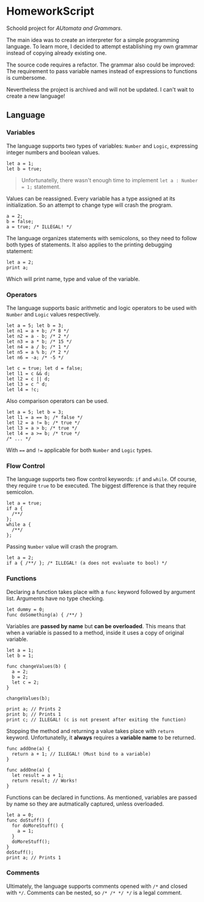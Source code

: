 # HomeworkScript

Schoold project for *AUtomata and Grammars*.

The main idea was to create an interpreter for a simple programming language. To learn more, I decided to attempt establishing my own grammar instead of copying already existing one.

The source code requires a refactor. The grammar also could be improved: The requirement to pass variable names instead of expressions to functions is cumbersome.

Nevertheless the project is archived and will not be updated. I can't wait to create a new language!

## Language

### Variables

The language supports two types of variables: `Number` and `Logic`, expressing integer numbers and boolean values.

```
let a = 1;
let b = true;
```

> Unfortunatelly, there wasn't enough time to implement `let a : Number = 1;` statement.

Values can be reassigned. Every variable has a type assigned at its initialization. So an attempt to change type will crash the program.

```
a = 2;
b = false;
a = true; /* ILLEGAL! */
```

The language organizes statements with semicolons, so they need to follow both types of statements. It also applies to the printing debugging statement:

```
let a = 2;
print a;
```

Which will print name, type and value of the variable.


### Operators

The language supports basic arithmetic and logic operators to be used with `Number` and `Logic` values respectively.

```
let a = 5; let b = 3;
let n1 = a + b; /* 8 */
let n2 = a - b; /* 2 */
let n3 = a * b; /* 15 */
let n4 = a / b; /* 1 */
let n5 = a % b; /* 2 */
let n6 = -a; /* -5 */

let c = true; let d = false;
let l1 = c && d;
let l2 = c || d;
let l3 = c ^ d;
let l4 = !c;
```

Also comparison operators can be used.

```
let a = 5; let b = 3;
let l1 = a == b; /* false */
let l2 = a != b; /* true */
let l3 = a > b; /* true */
let l4 = a >= b; /* true */
/* ... */
```

With `==` and `!=` applicable for both `Number` and `Logic` types.

### Flow Control

The language supports two flow control keywords: `if` and `while`. Of course, they require `true` to be executed. The biggest difference is that they require semicolon.

```
let a = true;
if a {
  /**/
};
while a {
  /**/
}; 
```

Passing `Number` value will crash the program.

```
let a = 2;
if a { /**/ }; /* ILLEGAL! (a does not evaluate to bool) */
```

### Functions

Declaring a function takes place with a `func` keyword followed by argument list. Arguments have no type checking.

```
let dummy = 0;
func doSomething(a) { /**/ }
```

Variables are **passed by name** but **can be overloaded**. This means that when a variable is passed to a method, inside it uses a copy of original variable.

```
let a = 1;
let b = 1;

func changeValues(b) {
  a = 2;
  b = 2;
  let c = 2;
}

changeValues(b);

print a; // Prints 2
print b; // Prints 1
print c; // ILLEGAL! (c is not present after exiting the function)
```

Stopping the method and returning a value takes place with `return` keyword. Unfortunatelly, it **always** requires a **variable name** to be returned.

```
func addOne(a) {
  return a + 1; // ILLEGAL! (Must bind to a variable)
}

func addOne(a) {
  let result = a + 1;
  return result; // Works!
}
```

Functions can be declared in functions. As mentioned, variables are passed by name so they are autmatically captured, unless overloaded.

```
let a = 0;
func doStuff() {
  for doMoreStuff() {
    a = 1;
  }
  doMoreStuff();
}
doStuff();
print a; // Prints 1
```

### Comments

Ultimately, the language supports comments opened with `/*` and closed with `*/`. Comments can be nested, so `/* /* */ */` is a legal comment.
